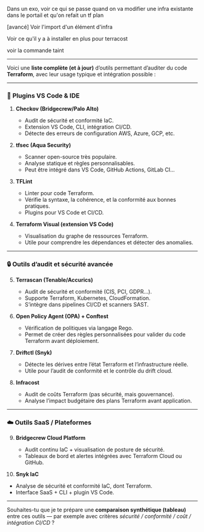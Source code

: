 Dans un exo, voir ce qui se passe quand on va modifier une infra existante dans le portail et qu'on refait un tf plan

[avancé] Voir l'import d'un élément d'infra

Voir ce qu'il y a à installer en plus pour terracost

voir la commande taint


-----


Voici une **liste complète (et à jour)** d’outils permettant d’auditer du code **Terraform**, avec leur usage typique et intégration possible :

---

### 🧩 **Plugins VS Code & IDE**

1. **Checkov (Bridgecrew/Palo Alto)**

   * Audit de sécurité et conformité IaC.
   * Extension VS Code, CLI, intégration CI/CD.
   * Détecte des erreurs de configuration AWS, Azure, GCP, etc.

2. **tfsec (Aqua Security)**

   * Scanner open-source très populaire.
   * Analyse statique et règles personnalisables.
   * Peut être intégré dans VS Code, GitHub Actions, GitLab CI…

3. **TFLint**

   * Linter pour code Terraform.
   * Vérifie la syntaxe, la cohérence, et la conformité aux bonnes pratiques.
   * Plugins pour VS Code et CI/CD.

4. **Terraform Visual (extension VS Code)**

   * Visualisation du graphe de ressources Terraform.
   * Utile pour comprendre les dépendances et détecter des anomalies.

---

### 🔒 **Outils d’audit et sécurité avancée**

5. **Terrascan (Tenable/Accurics)**

   * Audit de sécurité et conformité (CIS, PCI, GDPR…).
   * Supporte Terraform, Kubernetes, CloudFormation.
   * S’intègre dans pipelines CI/CD et scanners SAST.

6. **Open Policy Agent (OPA) + Conftest**

   * Vérification de politiques via langage Rego.
   * Permet de créer des règles personnalisées pour valider du code Terraform avant déploiement.

7. **Driftctl (Snyk)**

   * Détecte les dérives entre l’état Terraform et l’infrastructure réelle.
   * Utile pour l’audit de conformité et le contrôle du drift cloud.

8. **Infracost**

   * Audit de coûts Terraform (pas sécurité, mais gouvernance).
   * Analyse l’impact budgétaire des plans Terraform avant application.

---

### ☁️ **Outils SaaS / Plateformes**

9. **Bridgecrew Cloud Platform**

   * Audit continu IaC + visualisation de posture de sécurité.
   * Tableaux de bord et alertes intégrées avec Terraform Cloud ou GitHub.

10. **Snyk IaC**

* Analyse de sécurité et conformité IaC, dont Terraform.
* Interface SaaS + CLI + plugin VS Code.

---

Souhaites-tu que je te prépare une **comparaison synthétique (tableau)** entre ces outils — par exemple avec critères *sécurité / conformité / coût / intégration CI/CD* ?
